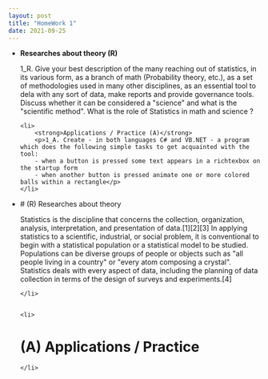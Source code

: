 ```yaml
---
layout: post
title: "HomeWork 1"
date: 2021-09-25
---
```


<ul>
	<li> 
		<strong>Researches about theory (R)</strong>
		<p>1_R. Give your best description of the many reaching out of statistics, in its various form, as a branch of math (Probability theory, etc.), as a set of methodologies used in many other disciplines, as an essential tool to dela with any sort of data, make reports and provide governance tools. Discuss whether it can be considered a "science" and what is the "scientific method". What is the role of Statistics in math and science ?</p>
	</li>

	<li>
		<strong>Applications / Practice (A)</strong>
		<p>1_A. Create - in both languages C# and VB.NET - a program which does the following simple tasks to get acquainted with the tool:
		- when a button is pressed some text appears in a richtexbox on the startup form
		- when another button is pressed animate one or more colored balls within a rectangle</p>
	</li>
</ul>
<ul>
	<li>
		# (R) Researches about theory 

<p>Statistics is the discipline that concerns the collection, organization, analysis, interpretation, and presentation of data.[1][2][3] In applying statistics to a scientific, industrial, or social problem, it is conventional to begin with a statistical population or a statistical model to be studied. Populations can be diverse groups of people or objects such as "all people living in a country" or "every atom composing a crystal". Statistics deals with every aspect of data, including the planning of data collection in terms of the design of surveys and experiments.[4] </p>

	</li>


	<li>
# (A) Applications / Practice
	</li> 
</ul>
